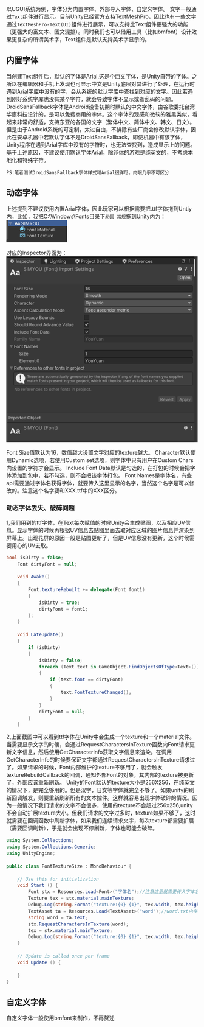 以UGUI系统为例，字体分为内置字体、外部导入字体、自定义字体。
文字一般通过``Text``组件进行显示。目前Unity已经官方支持TextMeshPro，因此也有一些文字通过``TextMeshPro-Text(UI)``组件进行展示，可以支持比Text组件更强大的功能（更强大的富文本、图文混排）。同时我们也可以借用工具（比如bmfont）设计效果更复杂的所谓美术字，Text组件是默认支持美术字显示的。

## 内置字体
当创建Text组件后，默认的字体是Arial,这是个西文字体，是Unity自带的字体。之所以在编辑器和手机上发现也可显示中文是Unity底层对其进行了处理，在运行时遇到Arial字库中没有的字，会从系统的默认字库中查找到对应的文字。因此若遇到刚好系统字库也没有某个字符，就会导致字体不显示或者乱码的问题。
DroidSansFallback字体是Android设备初期时默认的中文字体，由谷歌委托台湾华康科技设计的，是可以免费商用的字体。这个字体的观感和微软的雅黑类似，看起来非常的舒适，支持东亚的各国的文字（繁体中文、简体中文、韩文、日文）。但是由于Android系统的可定制，太过自由，不排除有些厂商会修改默认字体，因此在安卓机器中若默认字体不是DroidSansFallback，即使机器中有该字体，Unity程序在遇到Arial字库中没有的字符时，也无法查找到，造成显示上的问题。
基于上述原因，不建议使用默认字体Arial，除非你的游戏是纯英文的，不考虑本地化和特殊字符。

``PS:笔者测试DroidSansFallback字体样式和Arial很详尽，肉眼几乎不可区分``

## 动态字体
上述提到不建议使用内置Arial字体，因此玩家可以根据需要把.ttf字体拖到Untiy内，比如，我把C:\Windows\Fonts目录下``幼圆 常规``拖到Unity内为：
![](https://raw.githubusercontent.com/iningwei/SelfPictureHost/master/Blog/20220228182208.png)

对应的Inspector界面为：
![](https://raw.githubusercontent.com/iningwei/SelfPictureHost/master/Blog/20220228182317.png)

Font Size值默认为16，数值越大设置文字对应的texture越大。
Character默认使用Dynamic选项，若使用Custom set选项，则字体中只有用户在Custom Chars内设置的字符才会显示。
Include Font Data默认是勾选的，在打包的时候会把字体添加到包中，若不勾选，则不会把该字体打包。
Font Names是字体名，有些api需要通过字体名获得字体，就要传入这里显示的名字，当然这个名字是可以修改的。注意这个名字要和XXX.ttf中的XXX区分。

### 动态字体丢失、破碎问题
1,我们用到的ttf字体，在Text每次赋值的时候Unity会生成贴图，以及相应UV信息。显示字体的时候再根据UV信息去贴图里面去取对应区域的图片信息并渲染到屏幕上。出现花屏的原因一般是贴图更新了，但是UV信息没有更新，这个时候需要用心的UV去取。
```csharp
bool isDirty = false;
    Font dirtyFont = null;
  
    void Awake()
    {
        Font.textureRebuilt += delegate(Font font1)
        {
            isDirty = true;
            dirtyFont = font1;
        };
    }
  
    void LateUpdate()
    {
        if (isDirty)
        {
            isDirty = false;
            foreach (Text text in GameObject.FindObjectsOfType<Text>())
            {
                if (text.font == dirtyFont)
                {
                    text.FontTextureChanged();
                }
            }
            dirtyFont = null;
        }
    }
```

2,上面截图中可以看到ttf字体在Unity中会生成一个texture和一个material文件。当需要显示文字的时候，会通过RequestCharactersInTexture函数向Font请求更新文字信息，然后使用GetCharacterInfo获取文字信息来渲染。在调用GetCharacterInfo的时候要保证文字都通过RequestCharactersInTexture请求过了。如果请求的时候，Font内部维护的texture不够用了，就会触发textureRebuildCallback的回调，通知外部Font的对象，其内部的texture被更新了，外部应该重新刷新。
Unity的Font默认的texture大小是256X256，在纯英文的情况下，是完全够用的。但是汉字，日文等字体就完全不够了。如果unity的刷新回调触发，则要重新刷新所有的文本控件。这样就容易出现字体破碎的情况。因为一般情况下我们请求的文字不会很多，使用的texture不会超过256x256,unity不会自动扩展texture大小。但我们请求的文字过多时，texture如果不够了，这时就需要在回调函数中刷新字体，如果我们连续请求文字，每次texture都需要扩展（需要回调刷新），于是就会出现不停刷新，字体也可能会破碎。
```csharp
using System.Collections;
using System.Collections.Generic;
using UnityEngine;

public class FontTextureSize : MonoBehaviour {

    // Use this for initialization
    void Start () {
        Font stx = Resources.Load<Font>("字体名");//注意这里就需要传入字体名，见上文
        Texture tex = stx.material.mainTexture;
        Debug.Log(string.Format("texture:{0} {1}", tex.width, tex.height));
        TextAsset ta = Resources.Load<TextAsset>("word");//word.txt内存储了很多文字
        string word = ta.text;
        stx.RequestCharactersInTexture(word);
        tex = stx.material.mainTexture;
        Debug.Log(string.Format("texture:{0} {1}", tex.width, tex.height));
    }
    
    // Update is called once per frame
    void Update () {
        
    }
}
```

## 自定义字体
自定义字体一般使用bmfont来制作，不再赘述